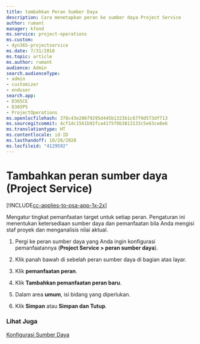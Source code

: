 ```yaml
---
title: tambahkan Peran Sumber Daya
description: Cara menetapkan peran ke sumber daya Project Service
author: rumant
manager: kfend
ms.service: project-operations
ms.custom:
- dyn365-projectservice
ms.date: 7/31/2018
ms.topic: article
ms.author: rumant
audience: Admin
search.audienceType:
- admin
- customizer
- enduser
search.app:
- D365CE
- D365PS
- ProjectOperations
ms.openlocfilehash: 378c43e206f9295d445b1323b1c67f9d573df713
ms.sourcegitcommit: 4cf1dc1561b92fca4175f0b3813133c5e63ce8e6
ms.translationtype: HT
ms.contentlocale: id-ID
ms.lasthandoff: 10/28/2020
ms.locfileid: "4129592"
---
```

# <a name="add-resource-roles-project-service"></a>Tambahkan peran sumber daya (Project Service)

[!INCLUDE[cc-applies-to-psa-app-1x-2x](../includes/cc-applies-to-psa-app-1x-2x.md)]

Mengatur tingkat pemanfaatan target untuk setiap peran. Pengaturan ini menentukan ketersediaan sumber daya dan pemanfaatan bila Anda mengisi staf proyek dan menganalisis nilai aktual.  
  
1.  Pergi ke peran sumber daya yang Anda ingin konfigurasi pemanfaatannya (**Project Service > peran sumber daya**).  
  
2.  Klik panah bawah di sebelah peran sumber daya di bagian atas layar.  
  
3.  Klik **pemanfaatan peran**.  
  
4.  Klik **Tambahkan pemanfaatan peran baru**.  
  
5.  Dalam area **umum**, isi bidang yang diperlukan.  
  
6.  Klik **Simpan** atau **Simpan dan Tutup**.  
  
### <a name="see-also"></a>Lihat Juga  
 [Konfigurasi Sumber Daya](../psa/set-up-resources.md)
